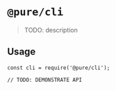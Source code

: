 # `@pure/cli`

> TODO: description

## Usage

```
const cli = require('@pure/cli');

// TODO: DEMONSTRATE API
```
